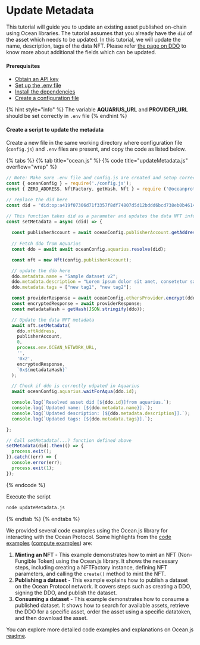 # Update Metadata

This tutorial will guide you to update an existing asset published on-chain using Ocean libraries. The tutorial assumes that you already have the `did` of the asset which needs to be updated. In this tutorial, we will update the name, description, tags of the data NFT. Please refer [the page on DDO](broken-reference) to know more about additional the fields which can be updated.

#### Prerequisites

* [Obtain an API key](../get-api-keys-for-blockchain-access.md)
* [Set up the .env file](configuration.md#create-a-env-file)
* [Install the dependencies](configuration.md#setup-dependencies)
* [Create a configuration file](configuration.md#create-a-configuration-file)

{% hint style="info" %}
The variable **AQUARIUS\_URL** and **PROVIDER\_URL** should be set correctly in `.env` file
{% endhint %}

#### Create a script to update the metadata

Create a new file in the same working directory where configuration file (`config.js`) and `.env` files are present, and copy the code as listed below.

{% tabs %}
{% tab title="ocean.js" %}
{% code title="updateMetadata.js" overflow="wrap" %}
```javascript
// Note: Make sure .env file and config.js are created and setup correctly
const { oceanConfig } = require('./config.js');
const { ZERO_ADDRESS, NftFactory, getHash, Nft } = require ('@oceanprotocol/lib');

// replace the did here
const did = "did:op:a419f07306d71f3357f8df74807d5d12bddd6bcd738eb0b461470c64859d6f0f";

// This function takes did as a parameter and updates the data NFT information
const setMetadata = async (did) => {
  
  const publisherAccount = await oceanConfig.publisherAccount.getAddress();
  
  // Fetch ddo from Aquarius
  const ddo = await await oceanConfig.aquarius.resolve(did);

  const nft = new Nft(config.publisherAccount);

  // update the ddo here
  ddo.metadata.name = "Sample dataset v2";
  ddo.metadata.description = "Lorem ipsum dolor sit amet, consetetur sadipscing elitr, sed diam";
  ddo.metadata.tags = ["new tag1", "new tag2"];

  const providerResponse = await oceanConfig.ethersProvider.encrypt(ddo, process.env.OCEAN_NETWORK_URL);
  const encryptedResponse = await providerResponse;
  const metadataHash = getHash(JSON.stringify(ddo));

  // Update the data NFT metadata
  await nft.setMetadata(
    ddo.nftAddress,
    publisherAccount,
    0,
    process.env.OCEAN_NETWORK_URL,
    '',
    '0x2',
    encryptedResponse,
    `0x${metadataHash}`
  );

  // Check if ddo is correctly udpated in Aquarius 
  await oceanConfig.aquarius.waitForAqua(ddo.id);

  console.log(`Resolved asset did [${ddo.id}]from aquarius.`);
  console.log(`Updated name: [${ddo.metadata.name}].`);
  console.log(`Updated description: [${ddo.metadata.description}].`);
  console.log(`Updated tags: [${ddo.metadata.tags}].`);

};

// Call setMetadata(...) function defined above
setMetadata(did).then(() => {
  process.exit();
}).catch((err) => {
  console.error(err);
  process.exit(1);
});
```
{% endcode %}

Execute the script

```bash
node updateMetadata.js
```
{% endtab %}
{% endtabs %}

We provided several code examples using the Ocean.js library for interacting with the Ocean Protocol. Some highlights from the [code examples](https://github.com/oceanprotocol/ocean.js/blob/main/CodeExamples.md) ([compute examples](https://github.com/oceanprotocol/ocean.js/blob/main/ComputeExamples.md)) are:

1. **Minting an NFT** - This example demonstrates how to mint an NFT (Non-Fungible Token) using the Ocean.js library. It shows the necessary steps, including creating a NFTFactory instance, defining NFT parameters, and calling the `create()` method to mint the NFT.
2. **Publishing a dataset** - This example explains how to publish a dataset on the Ocean Protocol network. It covers steps such as creating a DDO, signing the DDO, and publish the dataset.
3. **Consuming a dataset** - This example demonstrates how to consume a published dataset. It shows how to search for available assets, retrieve the DDO for a specific asset, order the asset using a specific datatoken, and then download the asset.

You can explore more detailed code examples and explanations on Ocean.js [readme](https://github.com/oceanprotocol/ocean.js#readme).
